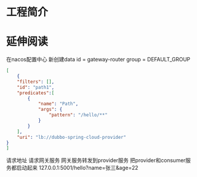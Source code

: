 # 工程简介

# 延伸阅读

在nacos配置中心 新创建data id = gateway-router group = DEFAULT_GROUP

```json
[
    {
    "filters": [],
    "id": "path1",
    "predicates":[
        {
            "name": "Path",
            "args": {
                "pattern": "/hello/**"
            }
        }
    ],
    "uri": "lb://dubbo-spring-cloud-provider"
}
]
```


请求地址  请求网关服务 网关服务转发到provider服务  把provider和consumer服务都启动起来
127.0.0.1:5001/hello?name=张三&age=22